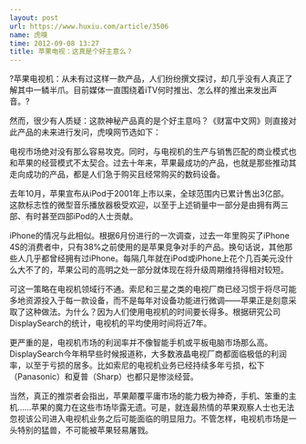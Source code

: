 ```yaml
---
layout: post
url: https://www.huxiu.com/article/3506
name: 虎嗅
time: 2012-09-08 13:27
title: 苹果电视：这真是个好主意么？
---
```

?苹果电视机：从未有过这样一款产品，人们纷纷撰文探讨，却几乎没有人真正了解其中一鳞半爪。目前媒体一直围绕着iTV何时推出、怎么样的推出来发出声音。?

然而，很少有人质疑：这款神秘产品真的是个好主意吗？《财富中文网》则直接对此产品的未来进行发问，虎嗅网节选如下：

电视市场绝对没有那么容易攻克。同时，与电视机的生产与销售匹配的商业模式也和苹果的经营模式不太契合。过去十年来，苹果最成功的产品，也就是那些推动其走向成功的产品，都是人们急于购买且经常购买的数码设备。

去年10月，苹果宣布从iPod于2001年上市以来，全球范围内已累计售出3亿部。这款标志性的微型音乐播放器极受欢迎，以至于上述销量中一部分是由拥有两三部、有时甚至四部iPod的人士贡献。

iPhone的情况与此相似。根据6月份进行的一次调查，过去一年里购买了iPhone 4S的消费者中，只有38%之前使用的是苹果竞争对手的产品。换句话说，其他那些人几乎都曾经拥有过iPhone。每隔几年就在iPod或iPhone上花个几百美元没什么大不了的，苹果公司的高明之处一部分就体现在将升级周期维持得相对较短。

可这一策略在电视机领域行不通。索尼和三星之类的电视厂商已经习惯于将尽可能多地资源投入于每一款设备，而不是每年对设备功能进行微调——苹果正是刻意采取了这种做法。为什么？因为人们使用电视机的时间要长得多。根据研究公司DisplaySearch的统计，电视机的平均使用时间将近7年。

更严重的是，电视机市场的利润率并不像智能手机或平板电脑市场那么高。DisplaySearch今年稍早些时候报道称，大多数液晶电视厂商都面临极低的利润率，以至于亏损的居多。比如索尼的电视机业务已经持续多年亏损，松下（Panasonic）和夏普（Sharp）也都只是惨淡经营。

当然，真正的推崇者会指出，苹果颠覆平庸市场的能力极为神奇，手机、笨重的主机……苹果的魔力在这些市场毕露无遗。可是，就连最热情的苹果观察人士也无法忽视该公司进入电视机业务之后可能面临的明显阻力。不管怎样，电视机市场是一头特别的猛兽，不可能被苹果轻易屠戮。

